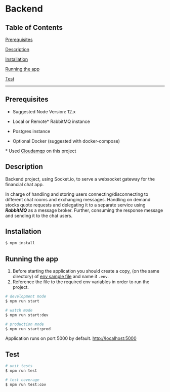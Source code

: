 # Backend

## Table of Contents

[Prerequisites](#prerequisites)

[Description](#description)

[Installation](#installation)

[Running the app](#running-the-app)

[Test](#test)

---

## Prerequisites

- Suggested Node Version: 12.x

- Local or Remote\* RabbitMQ instance

- Postgres instance

- Optional Docker (suggested with docker-compose)

\* Used [Cloudamqp](https://www.cloudamqp.com) on this project

## Description

Backend project, using Socket.io, to serve a websocket gateway for the financial chat app.

In charge of handling and storing users connecting/disconnecting to different chat rooms and exchanging messages. Handling on demand stocks quote requests and delegating it to a separate service using **_RabbitMQ_** as a message broker. Further, consuming the response message and sending it to the chat users.

## Installation

```bash
$ npm install
```

## Running the app

1. Before starting the application you should create a copy, (on the same directory) of [env sample file](.env.sample) and name it `.env`.
2. Reference the file to the required env variables in order to run the project.

```bash
# development mode
$ npm run start

# watch mode
$ npm run start:dev

# production mode
$ npm run start:prod
```

Application runs on port 5000 by default. [http://localhost:5000](http://localhost:5000)

## Test

```bash
# unit tests
$ npm run test

# test coverage
$ npm run test:cov
```
